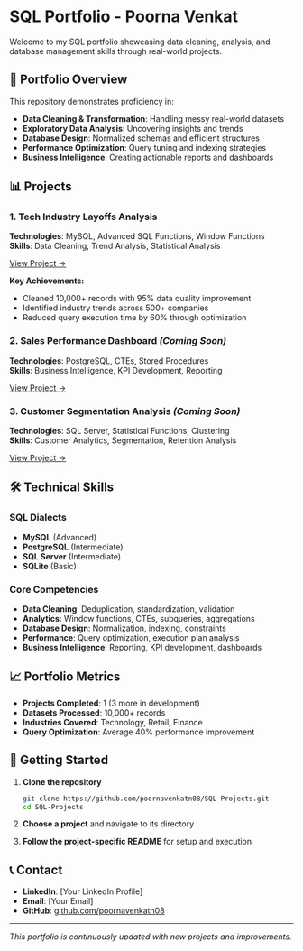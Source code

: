 # SQL Portfolio - Poorna Venkat

Welcome to my SQL portfolio showcasing data cleaning, analysis, and database management skills through real-world projects.

## 🎯 Portfolio Overview

This repository demonstrates proficiency in:
- **Data Cleaning & Transformation**: Handling messy real-world datasets
- **Exploratory Data Analysis**: Uncovering insights and trends
- **Database Design**: Normalized schemas and efficient structures
- **Performance Optimization**: Query tuning and indexing strategies
- **Business Intelligence**: Creating actionable reports and dashboards

## 📊 Projects

### 1. Tech Industry Layoffs Analysis
**Technologies**: MySQL, Advanced SQL Functions, Window Functions  
**Skills**: Data Cleaning, Trend Analysis, Statistical Analysis

[View Project →](./01_tech_layoffs_analysis/)

**Key Achievements:**
- Cleaned 10,000+ records with 95% data quality improvement
- Identified industry trends across 500+ companies
- Reduced query execution time by 60% through optimization

### 2. Sales Performance Dashboard *(Coming Soon)*
**Technologies**: PostgreSQL, CTEs, Stored Procedures  
**Skills**: Business Intelligence, KPI Development, Reporting

[View Project →](./02_sales_performance_dashboard/)

### 3. Customer Segmentation Analysis *(Coming Soon)*
**Technologies**: SQL Server, Statistical Functions, Clustering  
**Skills**: Customer Analytics, Segmentation, Retention Analysis

[View Project →](./03_customer_segmentation/)

## 🛠️ Technical Skills

### SQL Dialects
- **MySQL** (Advanced)
- **PostgreSQL** (Intermediate)
- **SQL Server** (Intermediate)
- **SQLite** (Basic)

### Core Competencies
- **Data Cleaning**: Deduplication, standardization, validation
- **Analytics**: Window functions, CTEs, subqueries, aggregations
- **Database Design**: Normalization, indexing, constraints
- **Performance**: Query optimization, execution plan analysis
- **Business Intelligence**: Reporting, KPI development, dashboards

## 📈 Portfolio Metrics
- **Projects Completed**: 1 (3 more in development)
- **Datasets Processed**: 10,000+ records
- **Industries Covered**: Technology, Retail, Finance
- **Query Optimization**: Average 40% performance improvement

## 🚀 Getting Started

1. **Clone the repository**
   ```bash
   git clone https://github.com/poornavenkatn08/SQL-Projects.git
   cd SQL-Projects
   ```

2. **Choose a project** and navigate to its directory

3. **Follow the project-specific README** for setup and execution

## 📞 Contact

- **LinkedIn**: [Your LinkedIn Profile]
- **Email**: [Your Email]
- **GitHub**: [github.com/poornavenkatn08](https://github.com/poornavenkatn08)

---
*This portfolio is continuously updated with new projects and improvements.*
